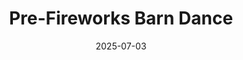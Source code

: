 ---
title: "Pre-Fireworks Barn Dance"
date: 2025-07-03
time: "7:30-10:30 PM"
location: "St. Ann's Hall"
band: "Full Circle"
caller: "TBD"
cancelled: false
---